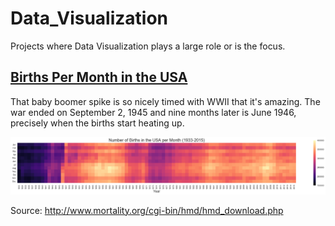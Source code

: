 # Data_Visualization

Projects where Data Visualization plays a large role or is the focus.

## [Births Per Month in the USA](https://github.com/aaronpenne/Data_Visualization/blob/master/HMD/Births_USA/Births_USA.ipynb)


That baby boomer spike is so nicely timed with WWII that it's amazing. The war ended on September 2, 1945 and nine months later is June 1946, precisely when the births start heating up.


![Births Per Month in the USA](/HMD/Births_USA/Births_Per_Month_USA.png?raw=true "Births Per Month in the USA (1933-2015)")


Source: http://www.mortality.org/cgi-bin/hmd/hmd_download.php
